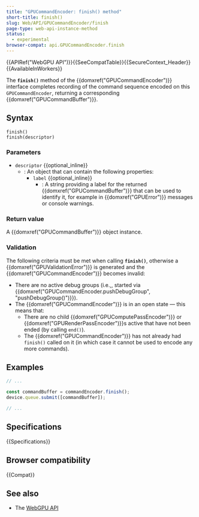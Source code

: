 ```yaml
---
title: "GPUCommandEncoder: finish() method"
short-title: finish()
slug: Web/API/GPUCommandEncoder/finish
page-type: web-api-instance-method
status:
  - experimental
browser-compat: api.GPUCommandEncoder.finish
---
```


{{APIRef("WebGPU API")}}{{SeeCompatTable}}{{SecureContext_Header}}{{AvailableInWorkers}}

The **`finish()`** method of the
{{domxref("GPUCommandEncoder")}} interface completes recording of the command sequence encoded on this `GPUCommandEncoder`, returning a corresponding {{domxref("GPUCommandBuffer")}}.

## Syntax

```js-nolint
finish()
finish(descriptor)
```

### Parameters

- `descriptor` {{optional_inline}}
  - : An object that can contain the following properties:
    - `label` {{optional_inline}}
      - : A string providing a label for the returned {{domxref("GPUCommandBuffer")}} that can be used to identify it, for example in {{domxref("GPUError")}} messages or console warnings.

### Return value

A {{domxref("GPUCommandBuffer")}} object instance.

### Validation

The following criteria must be met when calling **`finish()`**, otherwise a {{domxref("GPUValidationError")}} is generated and the {{domxref("GPUCommandEncoder")}} becomes invalid:

- There are no active debug groups (i.e.,, started via {{domxref("GPUCommandEncoder.pushDebugGroup", "pushDebugGroup()")}}).
- The {{domxref("GPUCommandEncoder")}} is in an open state — this means that:
  - There are no child {{domxref("GPUComputePassEncoder")}} or {{domxref("GPURenderPassEncoder")}}s active that have not been ended (by calling `end()`).
  - The {{domxref("GPUCommandEncoder")}} has not already had `finish()` called on it (in which case it cannot be used to encode any more commands).

## Examples

```js
// ...

const commandBuffer = commandEncoder.finish();
device.queue.submit([commandBuffer]);

// ...
```

## Specifications

{{Specifications}}

## Browser compatibility

{{Compat}}

## See also

- The [WebGPU API](/en-US/docs/Web/API/WebGPU_API)
